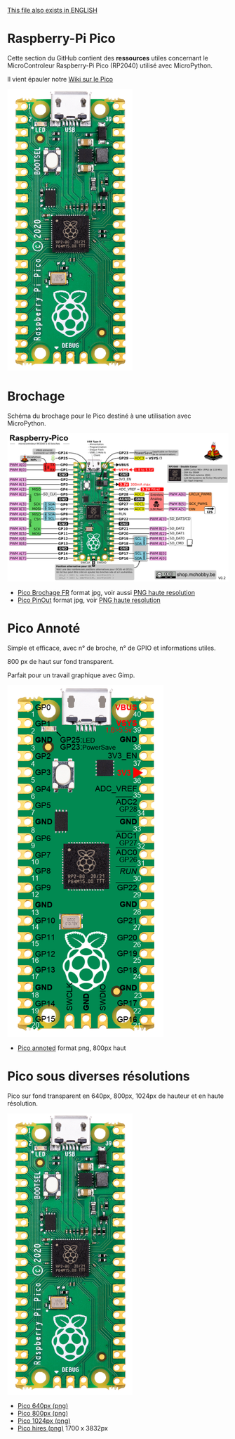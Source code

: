 [This file also exists in ENGLISH](readme_ENG.md)
# Raspberry-Pi Pico

Cette section du GitHub contient des __ressources__ utiles concernant le MicroControleur Raspberry-Pi Pico (RP2040) utilisé avec MicroPython.

Il vient épauler notre [Wiki sur le Pico](https://wiki.mchobby.be/index.php?title=MicroPython-Accueil#Pico_.28Raspberry-Pi.29)

![Pico 640px](docs/_static/PICO-640px.png)

# Brochage
Schéma du brochage pour le Pico destiné à une utilisation avec MicroPython.

![Pico 640px](docs/_static/Pico_FR.jpg)

* [Pico Brochage FR](docs/_static/Pico_FR.jpg)  format jpg, voir aussi [PNG haute resolution](docs/_static/Pico_FR.png)
* [Pico PinOut](docs/_static/Pico.jpg) format jpg, voir [PNG haute resolution](docs/_static/Pico.png)

# Pico Annoté
Simple et efficace, avec n° de broche, n° de GPIO et informations utiles.

800 px de haut sur fond transparent.

Parfait pour un travail graphique avec Gimp.

![Pico Annoted](docs/_static/PICO-800px-annoted.png)

* [Pico annoted](docs/_static/PICO-800px-annoted.png) format png, 800px haut

# Pico sous diverses résolutions

Pico sur fond transparent en 640px, 800px, 1024px de hauteur et en haute résolution.

![Pico transparent background](docs/_static/PICO-640px.png)

* [Pico 640px (png)](docs/_static/PICO-640px.png)
* [Pico 800px (png)](docs/_static/PICO-800px.png)
* [Pico 1024px (png)](docs/_static/PICO-1024px.png)
* [Pico hires (png)](docs/_static/PICO-high-res.png) 1700 x 3832px
